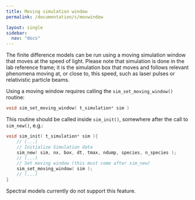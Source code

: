 ```yaml
---
title: Moving simulation window
permalink: /documentation/c/movwindow

layout: single
sidebar:
  nav: "docs"
---
```


The finite difference models can be run using a moving simulation window that moves at the speed of light. Please note that simulation is done in the lab reference frame; it is the simulation box that moves and follows relevant phenomena moving at, or close to, this speed, such as laser pulses or relativistic particle beams.

Using a moving window requires calling the `sim_set_moving_window()` routine:

```c
void sim_set_moving_window( t_simulation* sim )
```

This routine should be called inside `sim_init()`, somewhere after the call to `sim_new()`, e.g.:

```c
void sim_init( t_simulation* sim ){
    // (...)
    // Initialize Simulation data
    sim_new( sim, nx, box, dt, tmax, ndump, species, n_species );
    // (...)
    // Set moving window (this must come after sim_new)
    sim_set_moving_window( sim ); 
    // (...)
}
```

Spectral models currently do not support this feature.
